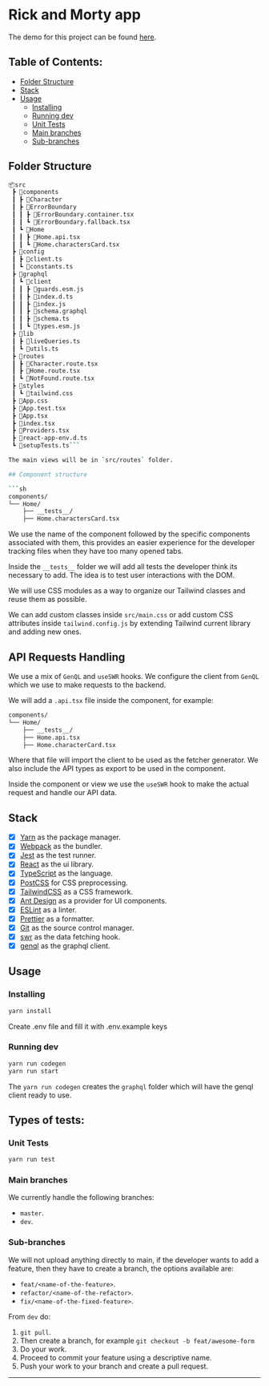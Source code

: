 <h1>Rick and Morty app</h1>

The demo for this project can be found [here](https://rick-and-morty-app02.netlify.app/).

## Table of Contents:

- [Folder Structure](#folder-structure)
- [Stack](#stack)
- [Usage](#usage)
  - [Installing](#installing)
  - [Running dev](#running-dev)
  - [Unit Tests](#unit-tests)
  - [Main branches](#main-branches)
  - [Sub-branches](#sub-branches)

## Folder Structure

````sh
📦src
 ┣ 📂components
 ┃ ┣ 📂Character
 ┃ ┣ 📂ErrorBoundary
 ┃ ┃ ┣ 📜ErrorBoundary.container.tsx
 ┃ ┃ ┗ 📜ErrorBoundary.fallback.tsx
 ┃ ┗ 📂Home
 ┃ ┃ ┣ 📜Home.api.tsx
 ┃ ┃ ┗ 📜Home.charactersCard.tsx
 ┣ 📂config
 ┃ ┣ 📜client.ts
 ┃ ┗ 📜constants.ts
 ┣ 📂graphql
 ┃ ┗ 📂client
 ┃ ┃ ┣ 📜guards.esm.js
 ┃ ┃ ┣ 📜index.d.ts
 ┃ ┃ ┣ 📜index.js
 ┃ ┃ ┣ 📜schema.graphql
 ┃ ┃ ┣ 📜schema.ts
 ┃ ┃ ┗ 📜types.esm.js
 ┣ 📂lib
 ┃ ┣ 📜liveQueries.ts
 ┃ ┗ 📜utils.ts
 ┣ 📂routes
 ┃ ┣ 📜Character.route.tsx
 ┃ ┣ 📜Home.route.tsx
 ┃ ┗ 📜NotFound.route.tsx
 ┣ 📂styles
 ┃ ┗ 📜tailwind.css
 ┣ 📜App.css
 ┣ 📜App.test.tsx
 ┣ 📜App.tsx
 ┣ 📜index.tsx
 ┣ 📜Providers.tsx
 ┣ 📜react-app-env.d.ts
 ┗ 📜setupTests.ts```

The main views will be in `src/routes` folder.

## Component structure

```sh
components/
└── Home/
    ├── __tests__/
    ├── Home.charactersCard.tsx
````

We use the name of the component followed by the specific components associated with them, this provides an easier experience for the developer tracking files when they have too many opened tabs.

Inside the `__tests__` folder we will add all tests the developer think its necessary to add. The idea is to test user interactions with the DOM.

We will use CSS modules as a way to organize our Tailwind classes and reuse them as possible.

We can add custom classes inside `src/main.css` or add custom CSS attributes inside `tailwind.config.js` by extending Tailwind current library and adding new ones.

## API Requests Handling

We use a mix of `GenQL` and `useSWR` hooks. We configure the client from `GenQL` which we use to make requests to the backend.

We will add a `.api.tsx` file inside the component, for example:

```sh
components/
└── Home/
    ├── __tests__/
    ├── Home.api.tsx
    ├── Home.characterCard.tsx
```

Where that file will import the client to be used as the fetcher generator. We also include the API types as export to be used in the component.

Inside the component or view we use the `useSWR` hook to make the actual request and handle our API data.

## Stack

- [x] [Yarn](https://yarnpkg.com/) as the package manager.
- [x] [Webpack](https://webpack.js.org/) as the bundler.
- [x] [Jest](https://jestjs.io/) as the test runner.
- [x] [React](https://reactjs.org) as the ui library.
- [x] [TypeScript](https://www.typescriptlang.org) as the language.
- [x] [PostCSS](https://postcss.org) for CSS preprocessing.
- [x] [TailwindCSS](https://tailwindcss.com) as a CSS framework.
- [x] [Ant Design](https://ant.design/) as a provider for UI components.
- [x] [ESLint](https://eslint.org) as a linter.
- [x] [Prettier](https://prettier.io) as a formatter.
- [x] [Git](https://git-scm.com) as the source control manager.
- [x] [swr](https://swr.vercel.app/) as the data fetching hook.
- [x] [genql](https://genql.vercel.app/) as the graphql client.

## Usage

### Installing

```sh
yarn install
```

Create .env file and fill it with .env.example keys

### Running dev

```sh
yarn run codegen
yarn run start
```

The `yarn run codegen` creates the `graphql` folder which will have the genql client ready to use.

## Types of tests:

### Unit Tests

```sh
yarn run test
```

### Main branches

We currently handle the following branches:

- `master`.
- `dev`.

### Sub-branches

We will not upload anything directly to main, if the developer wants to add a feature, then they have to create a branch, the options available are:

- `feat/<name-of-the-feature>`.
- `refactor/<name-of-the-refactor>`.
- `fix/<name-of-the-fixed-feature>`.

From `dev` do:

1. `git pull`.
2. Then create a branch, for example `git checkout -b feat/awesome-form`
3. Do your work.
4. Proceed to commit your feature using a descriptive name.
5. Push your work to your branch and create a pull request.

---
